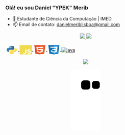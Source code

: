 ### Olá! eu sou Daniel "YPEK" Merib

- 🌱 Estudante de Ciência da Computação | IMED
- 📫 Email de contato: danielmeriblisboa@gmail.com
<div align="center">
  <a href="https://github.com/ypek">
  <img height="180em" src="https://github-readme-stats.vercel.app/api?username=ypek&show_icons=true&theme=dark&include_all_commits=true&count_private=true"/>
  <img height="180em" src="https://github-readme-stats.vercel.app/api/top-langs/?username=ypek&layout=compact&langs_count=7&theme=dark"/>
</div>

 </div align = "center">
<div style="display: inline_block"><br>
  <img align="center" alt="Rafa-Python" height="30" width="40" src="https://raw.githubusercontent.com/devicons/devicon/master/icons/python/python-original.svg">
  <img align="center" alt="Rafa-Js" height="30" width="40" src="https://raw.githubusercontent.com/devicons/devicon/master/icons/javascript/javascript-plain.svg">
  <img align="center" alt="Rafa-HTML" height="30" width="40" src="https://raw.githubusercontent.com/devicons/devicon/master/icons/html5/html5-original.svg">
  <img align="center" alt="Rafa-CSS" height="30" width="40" src="https://raw.githubusercontent.com/devicons/devicon/master/icons/css3/css3-original.svg">
  <img align="center" alt="java" height="30" width="40" src="https://cdn.jsdelivr.net/gh/devicons/devicon/icons/java/java-original.svg">
 </div>
                                                                                                                                        
 <div align = "center"> 

  <a href="https://www.linkedin.com/in/daniel-merib-68a274133/" target="_blank"><img src="https://img.shields.io/badge/-LinkedIn-%230077B5?style=for-the-badge&logo=linkedin&logoColor=white" target="_blank"></a> 
 
  ![Snake animation](https://github.com/ypek/ypek/blob/output/github-contribution-grid-snake.svg)
 
</div>                                                                                                              
                                                           
